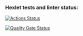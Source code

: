 ### Hexlet tests and linter status:
[![Actions Status](https://github.com/anastatski/python-project-49/actions/workflows/hexlet-check.yml/badge.svg)](https://github.com/anastatski/python-project-49/actions)

[![Quality Gate Status](https://sonarcloud.io/api/project_badges/measure?project=anastatski_python-project-492&metric=alert_status)](https://sonarcloud.io/summary/new_code?id=anastatski_python-project-492)

